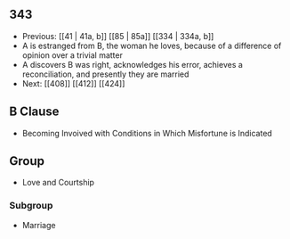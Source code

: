 ## 343
- Previous: [[41 | 41a, b]] [[85 | 85a]] [[334 | 334a, b]] 
- A is estranged from B, the woman he loves, because of a difference of opinion over a trivial matter
- A discovers B was right, acknowledges his error, achieves a reconciliation, and presently they are married
- Next: [[408]] [[412]] [[424]] 

## B Clause
- Becoming Invoived with Conditions in Which Misfortune is Indicated

## Group
- Love and Courtship

### Subgroup
- Marriage

